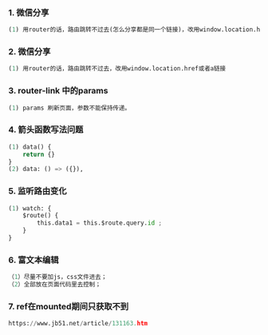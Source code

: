 ### 1. 微信分享
``` python
(1) 用router的话，路由跳转不过去(怎么分享都是同一个链接)，改用window.location.href或者a链接
```
### 2. 微信分享
``` python
(1) 用router的话，路由跳转不过去，改用window.location.href或者a链接
```
### 3. router-link 中的params
``` python
(1) params 刷新页面，参数不能保持传递。
```
### 4. 箭头函数写法问题 
``` python
(1) data() {
    return {}
}
(2) data: () => ({}),
```
### 5. 监听路由变化
``` python
(1) watch: {
    $route() {
        this.data1 = this.$route.query.id ;
    }
}
```
### 6. 富文本编辑
``` python
（1）尽量不要加js，css文件进去；
（2）全部放在页面代码里去控制；
```
### 7. ref在mounted期间只获取不到
``` python
https://www.jb51.net/article/131163.htm
```
